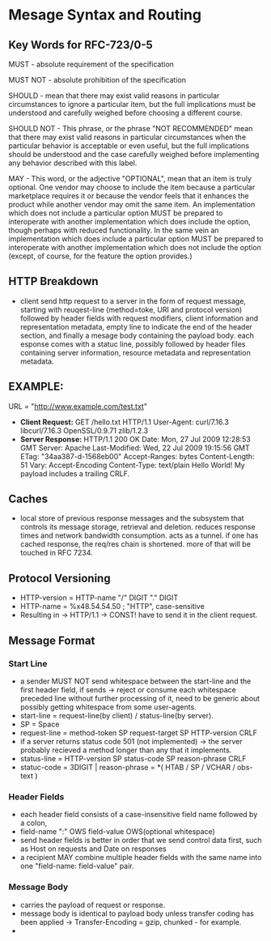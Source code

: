 # Mesage Syntax and Routing

## Key Words for RFC-723/0-5

MUST - absolute requirement of the specification

MUST NOT - absolute prohibition of the specification

SHOULD - mean that there
         may exist valid reasons in particular circumstances to ignore a
         particular item, but the full implications must be understood and
         carefully weighed before choosing a different course.

SHOULD NOT - This phrase, or the phrase "NOT RECOMMENDED" mean that
             there may exist valid reasons in particular circumstances when the
             particular behavior is acceptable or even useful, but the full
             implications should be understood and the case carefully weighed
             before implementing any behavior described with this label.

MAY - This word, or the adjective "OPTIONAL", mean that an item is
             truly optional. One vendor may choose to include the item because a
             particular marketplace requires it or because the vendor feels that
             it enhances the product while another vendor may omit the same item.
             An implementation which does not include a particular option MUST be
             prepared to interoperate with another implementation which does
             include the option, though perhaps with reduced functionality. In the
             same vein an implementation which does include a particular option
             MUST be prepared to interoperate with another implementation which
             does not include the option (except, of course, for the feature the
             option provides.)

## HTTP Breakdown
* client send http request to a server in the form of request message, starting with reuqest-line (method=toke, URI and protocol version)
followed by header fields with request modifiers, client information and representation metadata, empty line to indicate the end of the header section, and finally a mesage body containing the payload body.
each esponse comes with a statuc line, possibly followed by header files containing server information, resource metadata and representation metadata.

## EXAMPLE:
URL = "http://www.example.com/test.txt"
* **Client Request:**
GET /hello.txt HTTP/1.1
User-Agent: curl/7.16.3 libcurl/7.16.3 OpenSSL/0.9.71 zlib/1.2.3
* **Server Response:**
HTTP/1.1 200 OK
Date: Mon, 27 Jul 2009 12:28:53 GMT
Server: Apache
Last-Modified: Wed, 22 Jul 2009 19:15:56 GMT
ETag: "34aa387-d-1568eb00"
Accept-Ranges: bytes
Content-Length: 51
Vary: Accept-Encoding
Content-Type: text/plain
Hello World! My payload includes a trailing CRLF.

## Caches
* local store of previous response messages and the subsystem that controls its message storage, retrieval and deletion.
reduces response times and network bandwidth consumption.
acts as a tunnel.
if one has cached response, the req/res chain is shortened.
more of that will be touched in RFC 7234.

## Protocol Versioning
* HTTP-version = HTTP-name "/" DIGIT "." DIGIT
* HTTP-name = %x48.54.54.50 ; "HTTP", case-sensitive
* Resulting in -> HTTP/1.1 -> CONST!
have to send it in the client request.

## Message Format

### Start Line
* a sender MUST NOT send whitespace between the start-line and the first header field, if sends -> reject or consume each whitespace preceded line without further processing of it, need to be generic about possibly getting whitespace from some user-agents.
* start-line = request-line(by client) / status-line(by server).
* SP = Space
* request-line = method-token SP request-target SP HTTP-version CRLF
* if a server returns status code 501 (not implemented) -> the server probably recieved a method longer than any that it implements.
* status-line = HTTP-version SP status-code SP reason-phrase CRLF
* statuc-code = 3DIGIT | reason-phrase  = *( HTAB / SP / VCHAR / obs-text )

### Header Fields
*  each header field consists of a case-insensitive field name followed by a colon,
* field-name ":" OWS field-value OWS(optional whitespace)
* send header fields is better in order that we send control data first, such as Host on requests and Date on responses
* a recipient MAY combine multiple header fields with the same name into one "field-name: field-value" pair.

### Message Body
* carries the payload of request or response.
* message body is identical to payload body unless transfer coding has been applied -> Transfer-Encoding = gzip, chunked - for example.
* 